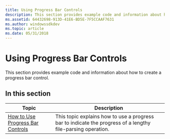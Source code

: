 ```yaml
---
title: Using Progress Bar Controls
description: This section provides example code and information about how to create a progress bar control.
ms.assetid: 64432698-913D-41E6-BD5E-7F5CCAAF7631
ms.author: windowssdkdev
ms.topic: article
ms.date: 05/31/2018
---
```


# Using Progress Bar Controls

This section provides example code and information about how to create a progress bar control.

## In this section



| Topic                                                                           | Description                                                                                                             |
|---------------------------------------------------------------------------------|-------------------------------------------------------------------------------------------------------------------------|
| [How to Use Progress Bar Controls](create-progress-bar-controls.md)<br/> | This topic explains how to use a progress bar to indicate the progress of a lengthy file-parsing operation. <br/> |



 

 

 





